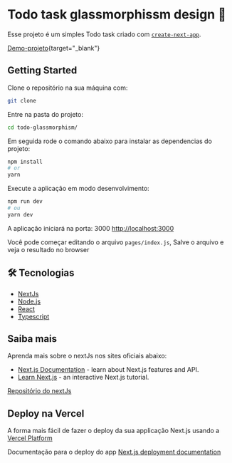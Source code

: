 # Todo task glassmorphissm design 👏

Esse projeto é um simples Todo task criado com [`create-next-app`](https://github.com/vercel/next.js/tree/canary/packages/create-next-app).

[Demo-projeto](https://r3qdg.sse.codesandbox.io){target="_blank"}

## Getting Started

Clone o repositório na sua máquina com:

```bash
git clone 
```

Entre na pasta do projeto:

```bash
cd todo-glassmorphism/
```

Em seguida rode o comando abaixo para instalar as dependencias do projeto:

```bash
npm install
# or
yarn
```

Execute a aplicação em modo desenvolvimento:

```bash
npm run dev
# ou
yarn dev
```

A aplicação iniciará na porta: 3000 [http://localhost:3000](http://localhost:3000)

Você pode começar editando o arquivo `pages/index.js`, Salve o arquivo e veja o resultado no browser

## 🛠 Tecnologias

- [NextJs](https://nextjs.org/learn)
- [Node.js](https://nodejs.org/en/)
- [React](https://pt-br.reactjs.org/)
- [Typescript](https://www.typescriptlang.org/)
  
## Saiba mais

Aprenda mais sobre o nextJs nos sites oficiais abaixo:

- [Next.js Documentation](https://nextjs.org/docs) - learn about Next.js features and API.
- [Learn Next.js](https://nextjs.org/learn) - an interactive Next.js tutorial.

 [Repositório do nextJs](https://github.com/vercel/next.js/)

## Deploy na Vercel

A forma mais fácil de fazer o deploy da sua applicação Next.js usando a [Vercel Platform](https://vercel.com/import?utm_medium=default-template&filter=next.js&utm_source=create-next-app&utm_campaign=create-next-app-readme)

Documentação para o deploy do app [Next.js deployment documentation](https://nextjs.org/docs/deployment)
